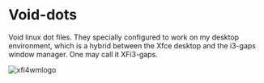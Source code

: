 # Void-dots

Void linux dot files. They specially configured to work on my desktop environment, which is a hybrid between the Xfce desktop and the i3-gaps window manager. One may call it XFi3-gaps. 


![xfi4wmlogo](https://user-images.githubusercontent.com/64110504/93293082-61755c80-f7a4-11ea-8196-bcdbd70d71b0.png)


